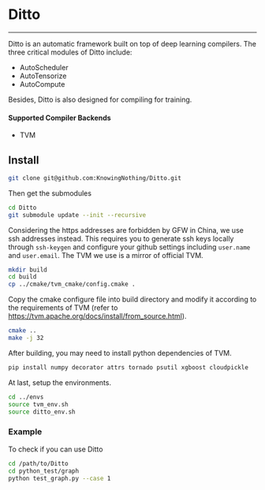 # Ditto
---
Ditto is an automatic framework built on top of deep learning compilers.
The three critical modules of Ditto include:
- AutoScheduler
- AutoTensorize
- AutoCompute

Besides, Ditto is also designed for compiling for training.

#### Supported Compiler Backends
- TVM

## Install
```sh
git clone git@github.com:KnowingNothing/Ditto.git
```
Then get the submodules
```sh
cd Ditto
git submodule update --init --recursive
```
Considering the https addresses are forbidden by GFW in China, we use ssh addresses instead. This requires you to generate ssh keys locally through `ssh-keygen` and configure your github settings including `user.name` and `user.email`.
The TVM we use is a mirror of official TVM.

```sh
mkdir build
cd build
cp ../cmake/tvm_cmake/config.cmake .
```
Copy the cmake configure file into build directory and modify it according to the requirements of TVM (refer to https://tvm.apache.org/docs/install/from_source.html).

```sh
cmake ..
make -j 32
```

After building, you may need to install python dependencies of TVM.
```sh
pip install numpy decorator attrs tornado psutil xgboost cloudpickle
```

At last, setup the environments.
```sh
cd ../envs
source tvm_env.sh
source ditto_env.sh
```

### Example
To check if you can use Ditto
```sh
cd /path/to/Ditto
cd python_test/graph
python test_graph.py --case 1
```